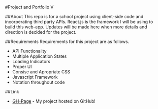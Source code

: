 #Project and Portfolio V


##About
This repo is for a school project using client-side code and incorperating third party APIs. React.js is the framework I will be using to build this web-app. Updates will be made here when more details and direction is decided for the project.

##Requirements
Requirements for this project are as follows.
  - API Functionality
  - Multiple Application States
  - Loading Indicators
  - Proper UI
  - Consise and Apropriate CSS
  - Javascript Framework
  - Notation throughout code
  
##Link
* [GH-Page](https://pmritchie.github.io/WDD359) - My project hosted on GitHub!


